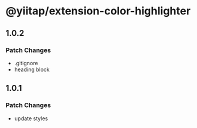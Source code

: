 # @yiitap/extension-color-highlighter

## 1.0.2

### Patch Changes

- .gitignore
- heading block

## 1.0.1

### Patch Changes

- update styles
